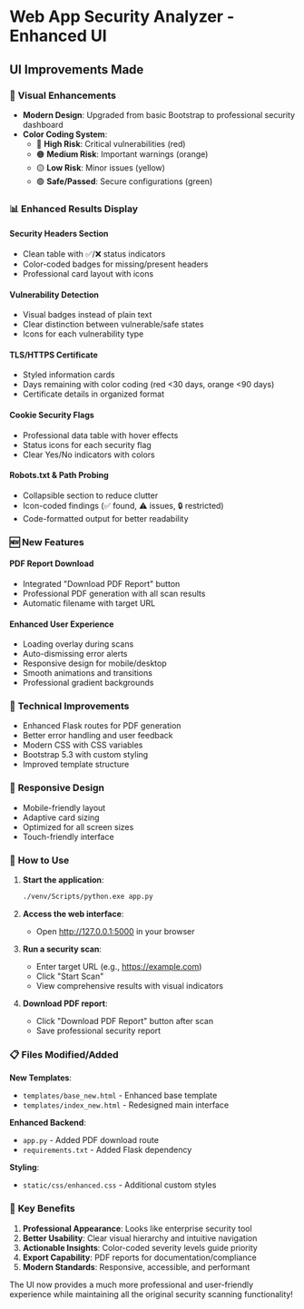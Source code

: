 # Web App Security Analyzer - Enhanced UI

## UI Improvements Made

### 🎨 **Visual Enhancements**
- **Modern Design**: Upgraded from basic Bootstrap to professional security dashboard
- **Color Coding System**:
  - 🔴 **High Risk**: Critical vulnerabilities (red)
  - 🟠 **Medium Risk**: Important warnings (orange) 
  - 🟡 **Low Risk**: Minor issues (yellow)
  - 🟢 **Safe/Passed**: Secure configurations (green)

### 📊 **Enhanced Results Display**

#### **Security Headers Section**
- Clean table with ✅/❌ status indicators
- Color-coded badges for missing/present headers
- Professional card layout with icons

#### **Vulnerability Detection**
- Visual badges instead of plain text
- Clear distinction between vulnerable/safe states
- Icons for each vulnerability type

#### **TLS/HTTPS Certificate**
- Styled information cards
- Days remaining with color coding (red <30 days, orange <90 days)
- Certificate details in organized format

#### **Cookie Security Flags**
- Professional data table with hover effects
- Status icons for each security flag
- Clear Yes/No indicators with colors

#### **Robots.txt & Path Probing**
- Collapsible section to reduce clutter
- Icon-coded findings (✅ found, ⚠️ issues, 🔒 restricted)
- Code-formatted output for better readability

### 🆕 **New Features**

#### **PDF Report Download**
- Integrated "Download PDF Report" button
- Professional PDF generation with all scan results
- Automatic filename with target URL

#### **Enhanced User Experience**
- Loading overlay during scans
- Auto-dismissing error alerts
- Responsive design for mobile/desktop
- Smooth animations and transitions
- Professional gradient backgrounds

### 🔧 **Technical Improvements**
- Enhanced Flask routes for PDF generation
- Better error handling and user feedback
- Modern CSS with CSS variables
- Bootstrap 5.3 with custom styling
- Improved template structure

### 📱 **Responsive Design**
- Mobile-friendly layout
- Adaptive card sizing
- Optimized for all screen sizes
- Touch-friendly interface

### 🚀 **How to Use**

1. **Start the application**:
   ```bash
   ./venv/Scripts/python.exe app.py
   ```

2. **Access the web interface**:
   - Open http://127.0.0.1:5000 in your browser

3. **Run a security scan**:
   - Enter target URL (e.g., https://example.com)
   - Click "Start Scan"
   - View comprehensive results with visual indicators

4. **Download PDF report**:
   - Click "Download PDF Report" button after scan
   - Save professional security report

### 📋 **Files Modified/Added**

**New Templates**:
- `templates/base_new.html` - Enhanced base template
- `templates/index_new.html` - Redesigned main interface

**Enhanced Backend**:
- `app.py` - Added PDF download route
- `requirements.txt` - Added Flask dependency

**Styling**:
- `static/css/enhanced.css` - Additional custom styles

### 🎯 **Key Benefits**

1. **Professional Appearance**: Looks like enterprise security tool
2. **Better Usability**: Clear visual hierarchy and intuitive navigation  
3. **Actionable Insights**: Color-coded severity levels guide priority
4. **Export Capability**: PDF reports for documentation/compliance
5. **Modern Standards**: Responsive, accessible, and performant

The UI now provides a much more professional and user-friendly experience while maintaining all the original security scanning functionality!
